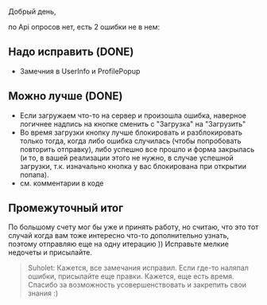 Добрый день,

по Api опросов нет, есть 2 ошибки не в нем:

## Надо исправить (DONE)

- Замечния в UserInfo и ProfilePopup

## Можно лучше (DONE)

- Если загружаем что-то на сервер и произошла ошибка, наверное логичнее надпись на кнопке сменить с "Загрузка" на "Загрузить"
- Во время загрузки кнопку лучше блокировать и разблокировать только тогда, когда либо ошибка случилась (чтобы попробовать повторить отправку), либо успешно все прошло и форма закрылась (и то, в вашей реализации этого не нужно, в случае успешной загрузки, т.к. изначально кнопка у вас блокирована при открытии попапа).
- см. комментарии в коде

## Промежуточный итог

По большому счету мог бы уже и принять работу, но считаю, что это тот случай когда вам тоже интересно что-то дополнительно узнать, поэтому отправляю еще на одну итерацию )) Исправьте мелкие недочеты и присылайте.

> Suholet: Кажется, все замечания исправил. Если где-то наляпал ошибки, присылайте еще правки. Кажется, еще есть время. Спасибо за возможность усовершенствовать и закрепить свои знания :)
